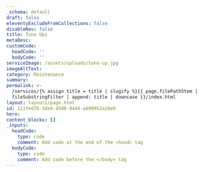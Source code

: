 ```yaml
---
_schema: default
draft: false
eleventyExcludeFromCollections: false
disableNav: false
title: Tune Ups
metaDesc:
customCode:
  headCode: ''
  bodyCode: ''
serviceImage: /assets/uploads/tune-up.jpg
imageAltText:
category: Maintenance
summary:
permalink: >-
  /services/{% assign title = title | slugify %}{{ page.filePathStem |
  fileSubstringFilter | append: title | downcase }}/index.html
layout: layouts/page.html
id: 111fed76-3de4-4508-94d4-a698953a26e9
hero:
content_blocks: []
_inputs:
  headCode:
    type: code
    comment: Add code at the end of the <head> tag
  bodyCode:
    type: code
    comment: Add code before the </body> tag
---
```

